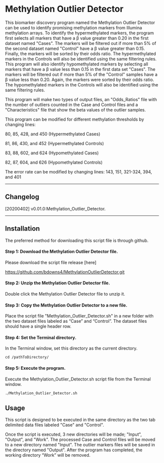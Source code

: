Methylation Outlier Detector 
=======
This biomarker discovery program named the Methylation Outlier Detector can be used to identify promising methylation markers from Illumina methylation arrays. To identify the hypermethylated markers, the program first selects all markers that have a β value greater than 0.20 in the first dataset named "Cases". The markers will be filtered out if more than 5% of the second dataset named "Control" have a β value greater than 0.15. Finally, the markers will be sorted by their odds ratio. The hypermethylated markers in the Controls will also be identified using the same filtering rules.
This program will also identify hypomethylated markers by selecting all markers that have a β value less than 0.15 in the first data set "Cases". The markers will be filtered out if more than 5% of the "Control" samples have a β value less than 0.20. Again, the markers were sorted by their odds ratio. The hypomethylated markers in the Controls will also be identified using the same filtering rules.

This program will make two types of output files, an "Odds_Ratios" file with the number of outliers counted in the Case and Control files and a "Characteristics" file that show the beta values of the outlier samples.

This program can be modified for different methylation thresholds by changing lines:

80, 85, 428, and 450 (Hypermethylated Cases)

81, 86, 430, and 452 (Hypermethylated Controls)

83, 88, 602, and 624 (Hypomethylated Cases)

82, 87, 604, and 626 (Hypomethylated Controls)

The error rate can be modified by changing lines:
143, 151, 321-324, 394, and 401

---

## Changelog
[20200402] v0.01.0:Methylation_Outlier_Detector.

---

## Installation

The preferred method for downloading this script file is through github.


#### Step 1: Download the Methylation Outlier Detector file.

Please download the script file release [here] 

https://github.com/bdowns4/MethylationOutlierDetector.git

#### Step 2: Unzip the Methylation Outlier Detector file.
Double click the Methylation Outlier Detector file to unzip it.

#### Step 3: Copy the Methylation Outlier Detector to a new file.

Place the script file "Methylation_Outlier_Detector.sh" in a new folder with the two dataset files labeled as “Case” and “Control”. The dataset files should have a single header row.

#### Step 4: Set the Terminal directory.

In the Terminal window, set this directory as the current directory.

```
cd /pathToDirectory/
```
#### Step 5: Execute the program.

Execute the Methylation_Outlier_Detector.sh script file from the Terminal window.

```
./Methylation_Outlier_Detector.sh
```


## Usage

This script is designed to be executed in the same directory as the two tab delimited data files labeled "Case" and "Control". 

Once the script is executed, 3 new directories will be made; "Input", "Output", and "Work".
The processed Case and Control files will be moved to a new directory named "Input".
The outlier markers files will be saved in the directory named "Output".
After the program has completed, the working directory “Work” will be removed.
